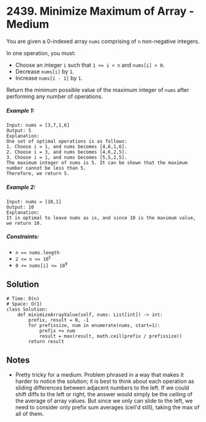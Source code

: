 # 2439. Minimize Maximum of Array - Medium

You are given a 0-indexed array `nums` comprising of `n` non-negative integers.

In one operation, you must:

- Choose an integer `i` such that `1 <= i < n` and `nums[i] > 0`.
- Decrease `nums[i]` by `1`.
- Increase `nums[i - 1]` by `1`.

Return the minimum possible value of the maximum integer of `nums` after performing any number of operations.

##### Example 1:

```
Input: nums = [3,7,1,6]
Output: 5
Explanation:
One set of optimal operations is as follows:
1. Choose i = 1, and nums becomes [4,6,1,6].
2. Choose i = 3, and nums becomes [4,6,2,5].
3. Choose i = 1, and nums becomes [5,5,2,5].
The maximum integer of nums is 5. It can be shown that the maximum number cannot be less than 5.
Therefore, we return 5.
```

##### Example 2:

```
Input: nums = [10,1]
Output: 10
Explanation:
It is optimal to leave nums as is, and since 10 is the maximum value, we return 10.
```

##### Constraints:

- <code>n == nums.length</code>
- <code>2 <= n <= 10<sup>5</sup></code>
- <code>0 <= nums[i] <= 10<sup>9</sup></code>

## Solution

```
# Time: O(n)
# Space: O(1)
class Solution:
    def minimizeArrayValue(self, nums: List[int]) -> int:
        prefix, result = 0, -1
        for prefixsize, num in enumerate(nums, start=1):
            prefix += num
            result = max(result, math.ceil(prefix / prefixsize))
        return result
```

## Notes
- Pretty tricky for a medium. Problem phrased in a way that makes it harder to notice the solution; it is best to think about each operation as sliding differences between adjacent numbers to the left. If we could shift diffs to the left or right, the answer would simply be the ceiling of the average of array values. But since we only can slide to the left, we need to consider only prefix sum averages (ceil'd still), taking the max of all of them.